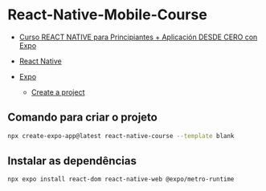 # React-Native-Mobile-Course

- [Curso REACT NATIVE para Principiantes + Aplicación DESDE CERO con Expo](https://www.youtube.com/watch?v=U23lNFm_J70)

- [React Native](https://reactnative.dev/)

- [Expo](https://expo.dev/)
    - [Create a project](https://docs.expo.dev/get-started/create-a-project/)

## Comando para criar o projeto

```bash
npx create-expo-app@latest react-native-course --template blank
```

## Instalar as dependências

```bash
npx expo install react-dom react-native-web @expo/metro-runtime
```
